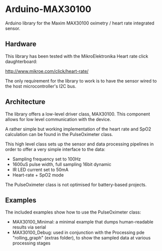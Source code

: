 # Arduino-MAX30100

Arduino library for the Maxim MAX30100 oximetry / heart rate integrated sensor.

## Hardware

This library has been tested with the MikroElektronika Heart rate click daughterboard:

http://www.mikroe.com/click/heart-rate/

The only requirement for the library to work is to have the sensor wired to the
host microcontroller's I2C bus.

## Architecture

The library offers a low-level driver class, MAX30100.
This component allows for low level communication with the device.

A rather simple but working implementation of the heart rate and SpO2 calculation
can be found in the PulseOximeter class.

This high level class sets up the sensor and data processing pipelines in order to
offer a very simple interface to the data:

 * Sampling frequency set to 100Hz
 * 1600uS pulse width, full sampling 16bit dynamic
 * IR LED current set to 50mA
 * Heart-rate + SpO2 mode

The PulseOximeter class is not optimised for battery-based projects.

## Examples

The included examples show how to use the PulseOximeter class:

 * MAX30100_Minimal: a minimal example that dumps human-readable results via serial
 * MAX30100_Debug: used in conjunction with the Processing pde "rolling_graph" (extras folder), to show the sampled data at various processing stages

